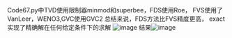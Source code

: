 Code67.py中TVD使用限制器minmod和superbee，FDS使用Roe， FVS使用了VanLeer，WENO3,GVC使用GVC2
总结来说，FDS方法比FVS精度更高，
exact实现了精确解在任何给定条件下的求解
![image](https://github.com/user-attachments/assets/33aa050a-50f6-4b0d-b2d1-4abdd8ba9709)
结果![image](https://github.com/user-attachments/assets/746d8165-dcc2-4285-b67f-7dd7a357397d)
